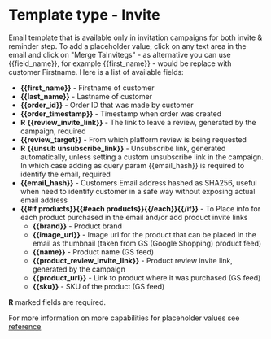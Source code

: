 # Template type - Invite

Email template that is available only in invitation campaigns for both invite & reminder step. To add a placeholder value, click on any text area in the email and click on "Merge TaInvitegs" - as alternative you can use {{field_name}}, for example {{first_name}} - would be replace with customer Firstname. Here is a list of available fields:

* **{{first_name}}** - Firstname of customer
* **{{last_name}}** - Lastname of customer
* **{{order_id}}** - Order ID that was made by customer
* **{{order_timestamp}}** - Timestamp when order was created
*  **R** **{{review_invite_link}}** - The link to leave a review, generated by the campaign, required
* **{{review_target}}** - From which platform review is being requested
* **R** **{{unsub unsubscribe_link}}** - Unsubscribe link, generated automatically, unless setting a custom unsubscribe link in the campaign. In which case adding as query param {{email_hash}} is required to identify the email, required
* **{{email_hash}}** - Customers Email address hashed as SHA256, useful when need to identify customer in a safe way without exposing actual email address
* **{{#if products}}{{#each products}}{{/each}}{{/if}}** - To Place info for each product purchased in the email and/or add product invite links
    * **{{brand}}** - Product brand
    * **{{image_url}}** - Image url for the product that can be placed in the email as thumbnail (taken from GS (Google Shopping) product feed)
    * **{{name}}** - Product name (GS feed)
    * **{{product_review_invite_link}}** - Product review invite link, generated by the campaign
    * **{{product_url}}** - Link to product where it was purchased (GS feed)
    * **{{sku}}** - SKU of the product (GS feed)

**R** marked fields are required. 

For more information on more capabilities for placeholder values see 
<a href="https://mailchimp.com/developer/transactional/docs/templates-dynamic-content/" target="_blank">reference</a>
